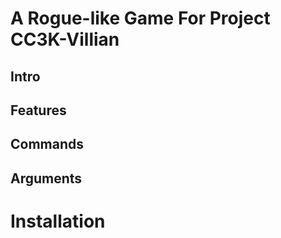 A Rogue-like Game For Project CC3K-Villian
==========================================================


Intro
----------------------------------------------------------


Features
----------------------------------------------------------

Commands
----------------------------------------------------------

Arguments
----------------------------------------------------------


Installation
==========================================================
